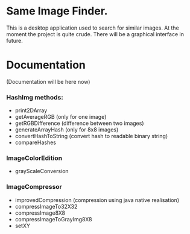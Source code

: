 # Same Image Finder.
This is a desktop application used to search for similar images.
At the moment the project is quite crude.
There will be a graphical interface in future.


# Documentation
(Documentation will be here now)
<h3>HashImg methods:</h3>
<ul>
<li>print2DArray</li>
<li>getAverageRGB (only for one image)</li>
<li>getRGBDifference (difference between two images)</li>
<li>generateArrayHash (only for 8x8 images)</li>
<li>convertHashToString (convert hash to readable binary string)</li>
<li>compareHashes</li>
</ul>
<h3>ImageColorEdition</h3>
<ul>
<li>grayScaleConversion</li>
</ul>
<h3>ImageCompressor</h3>
<ul>
<li>improvedCompression (compression using java native realisation)</li>
<li>compressImageTo32X32</li>
<li>compressImage8X8</li>
<li>compressImageToGrayImg8X8</li>
<li>setXY</li>
</ul>
